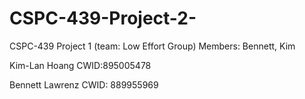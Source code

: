 # CSPC-439-Project-2-
CSPC-439 Project 1 (team: Low Effort Group) 
Members: Bennett, Kim 

Kim-Lan Hoang
CWID:895005478

Bennett Lawrenz 
CWID: 889955969
